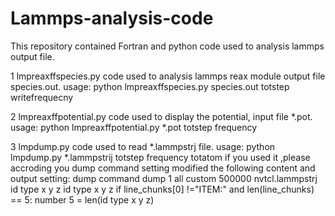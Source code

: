 # Lammps-analysis-code
This repository contained Fortran and python code used to analysis lammps output file.

1 lmpreaxffspecies.py code used to analysis lammps reax module output file species.out.
  usage: python lmpreaxffspecies.py species.out totstep writefrequecny
         
2 lmpreaxffpotential.py code used to display the potential, input file *.pot.
  usage: python lmpreaxffpotential.py *.pot totstep frequency
  
3 lmpdump.py code used to read *.lammpstrj file. 
  usage: python lmpdump.py *.lammpstrij totstep frequency totatom
  if you used it ,please accroding you  dump command setting modified the following content and output setting:
   dump command
   dump 1 all custom 500000 nvtcl.lammpstrj id type x y z
   id type x y z
  if line_chunks[0] !="ITEM:" and len(line_chunks) == 5:
  number 5 = len(id type x y z)




